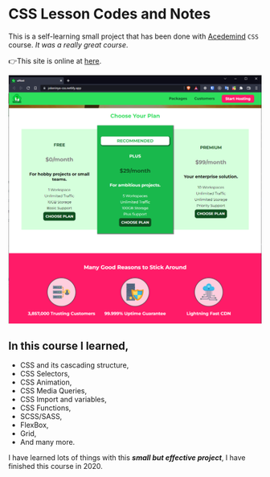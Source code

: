 # CSS Lesson Codes and Notes

This is a self-learning small project that has been done with <a href="https://www.udemy.com/course/css-the-complete-guide-incl-flexbox-grid-sass/" target="_blank">Acedemind</a> `CSS` course. _It was a really great course_.

👉This site is online at <a href="https://jokerinya-css.netlify.app/" target="_blank">here</a>.

![Capture.PNG](Capture.PNG)

## In this course I learned,

- CSS and its cascading structure,
- CSS Selectors,
- CSS Animation,
- CSS Media Queries,
- CSS Import and variables,
- CSS Functions,
- SCSS/SASS,
- FlexBox,
- Grid,
- And many more.

I have learned lots of things with this **_small but effective project_**, I have finished this course in 2020.
